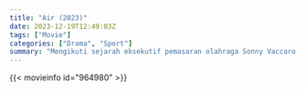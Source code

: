 ```yaml
---
title: "Air (2023)"
date: 2023-12-19T12:49:03Z
tags: ["Movie"]
categories: ["Drama", "Sport"]
summary: "Mengikuti sejarah eksekutif pemasaran olahraga Sonny Vaccaro, dan bagaimana dia memimpin Nike dalam mengejar atlet terhebat dalam sejarah bola basket, Michael Jordan."
---
```


<mux-player stream-type="on-demand"
src="https://kp3d-my.sharepoint.com/personal/ryoo_kp3d_onmicrosoft_com/_layouts/15/download.aspx?share=EZuLgVCuhfVHlJCmLJxWccEBca5FDMG-sE-JnJ80FD8ToA" prefer-playback="mse" controls>

</mux-player>


{{< movieinfo id="964980" >}}

<script src="https://cdn.jsdelivr.net/npm/@mux/mux-player"></script>

 <script type="application/ld+json ">
{
"@context": "https://schema.org/",
"@type": "VideoObject",
"name": "Air (2023)",
"contentUrl": "https://stream.mux.com/RUHoXAK7jxaeyt3WutBx00YRIXFnZsiR2LSYkQCDWwdg.m3u8",
"thumbnailUrl": "https://www.themoviedb.org/t/p/original/lUxMsfuR7wKbAeymxkTecQuosxu.jpg?width=314&fit_mode=preserve&time=25",
"uploadDate": "2023-10-20T11:44:05Z",
}

</script>